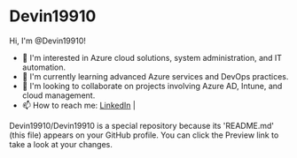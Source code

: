 # Devin19910

Hi, I'm @Devin19910!

- 👀 I'm interested in Azure cloud solutions, system administration, and IT automation.
- 🌱 I'm currently learning advanced Azure services and DevOps practices.
- 🤝 I'm looking to collaborate on projects involving Azure AD, Intune, and cloud management.
- 📫 How to reach me: [LinkedIn](www.linkedin.com/in/devinder-gill-457024158) |

Devin19910/Devin19910 is a special repository because its 'README.md' (this file) appears on your GitHub profile. You can click the Preview link to take a look at your changes.

